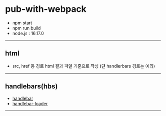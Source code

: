 # pub-with-webpack
- npm start
- npm run build
- node.js : 16.17.0
---

## html
- src, href 등 경로 html 결과 파일 기준으로 작성 (단 handlerbars 경로는 예외)
---

## handlebars(hbs)
- [handlebar](https://handlebarsjs.com/)
- [handlebar-loader](https://github.com/pcardune/handlebars-loader)
---